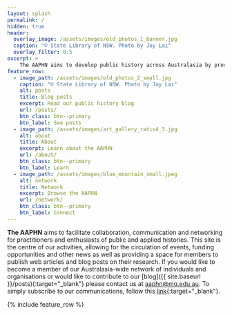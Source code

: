 ```yaml
---
layout: splash
permalink: /
hidden: true
header:
  overlay_image: /assets/images/old_photos_1_banner.jpg
  caption: "© State Library of NSW. Photo by Joy Lai"
  overlay_filter: 0.5
excerpt: >
    The AAPHN aims to develop public history across Australasia by providing a means of networking, communication and knowledge sharing for individuals and organisations who practice public and applied history.
feature_row:
  - image_path: /assets/images/old_photos_2_small.jpg
    caption: "© State Library of NSW. Photo by Joy Lai"
    alt: posts
    title: Blog posts
    excerpt: Read our public history blog
    url: /posts/
    btn_class: btn--primary
    btn_label: See posts
  - image_path: /assets/images/art_gallery_ratio4_3.jpg
    alt: about
    title: About
    excerpt: Learn about the AAPHN
    url: /about/
    btn_class: btn--primary
    btn_label: Learn
  - image_path: /assets/images/blue_mountain_small.jpeg
    alt: network
    title: Network
    excerpt: Browse the AAPHN
    url: /network/
    btn_class: btn--primary
    btn_label: Connect
---
```

**The AAPHN** aims to facilitate collaboration, communication and networking for practitioners and enthusiasts of public and applied histories. This site is the centre of our activities, allowing for the circulation of events, funding opportunities and other news as well as providing a space for members to publish web articles and blog posts on their research. If you would like to become a member of our Australasia-wide network of individuals and organisations or would like to contribute to our [blog]({{ site.baseurl }}/posts){:target="_blank"} please contact us at <aaphn@mq.edu.au>. To simply subscribe to our communications, follow this [link](http://eepurl.com/hRFpxv){:target="_blank"}.

{% include feature_row %}
